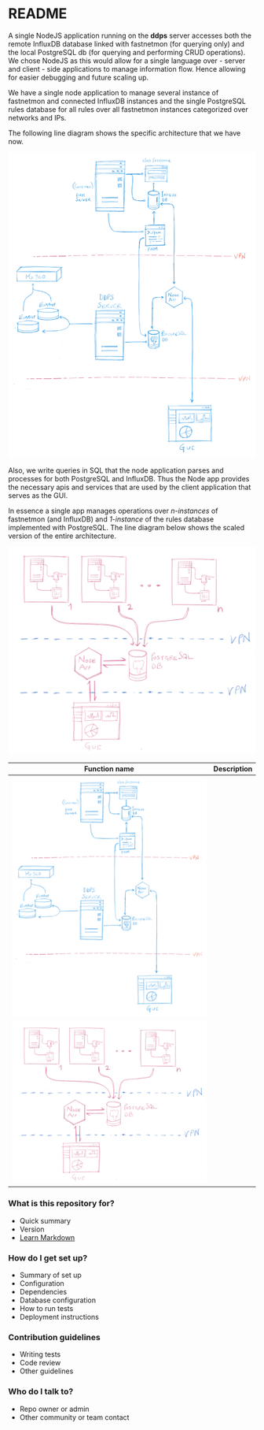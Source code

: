 # README #

A single NodeJS application running on the **ddps** server accesses both the remote InfluxDB database linked with fastnetmon (for querying only) and the local PostgreSQL db (for querying and performing CRUD operations). We chose NodeJS as this would allow for a single language over - server and client - side applications to manage information flow. Hence allowing for easier debugging and future scaling up.

We have a single node application to manage several instance of fastnetmon and connected InfluxDB instances and the single PostgreSQL rules database for all rules over all fastnetmon instances categorized over networks and IPs. 

The following line diagram shows the specific architecture that we have now.

![Application Overview](app-overview.png)

Also, we write queries in SQL that the node application parses and processes for both PostgreSQL and InfluxDB.  Thus the Node app provides the necessary apis and services that are used by the client application that serves as the GUI.

In essence a single app manages operations over *n-instances* of fastnetmon (and InfluxDB) and *1-instance* of the rules database implemented with PostgreSQL. The line diagram below shows the scaled version of the entire architecture.

![App Architecture : Scaled Up](scaled.png)

| Function name | Description                    |
| ------------- | ------------------------------ |
| ![Application Overview](app-overview.png)      |                               |
| ![App Architecture : Scaled Up](scaled.png)   |                                |

### What is this repository for? ###

* Quick summary
* Version
* [Learn Markdown](https://bitbucket.org/tutorials/markdowndemo)

### How do I get set up? ###

* Summary of set up
* Configuration
* Dependencies
* Database configuration
* How to run tests
* Deployment instructions

### Contribution guidelines ###

* Writing tests
* Code review
* Other guidelines

### Who do I talk to? ###

* Repo owner or admin
* Other community or team contact